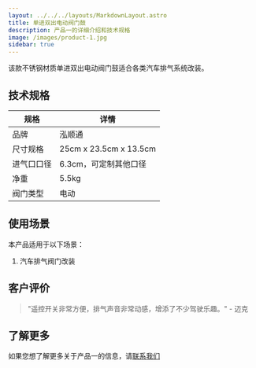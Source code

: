 ```yaml
---
layout: ../../../layouts/MarkdownLayout.astro
title: 单进双出电动阀门鼓
description: 产品一的详细介绍和技术规格
image: /images/product-1.jpg
sidebar: true
---
```


该款不锈钢材质单进双出电动阀门鼓适合各类汽车排气系统改装。

## 技术规格

<div class="styled-table">

| 规格 | 详情 |
|------|------|
| 品牌 | 泓顺通 |
| 尺寸规格 | 25cm x 23.5cm x 13.5cm |
| 进气口口径 | 6.3cm，可定制其他口径 |
| 净重 | 5.5kg |
| 阀门类型 | 电动 |

</div>

<div class="use-cases-section">
  <h2>使用场景</h2>
  <p>本产品适用于以下场景：</p>
  <ol>
    <li>汽车排气阀门改装</li>
  </ol>
</div>

## 客户评价

> "遥控开关非常方便，排气声音非常动感，增添了不少驾驶乐趣。" - 迈克


## 了解更多

如果您想了解更多关于产品一的信息，请[联系我们](/zh/contact)
